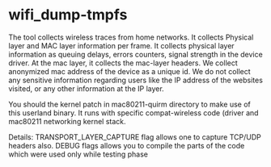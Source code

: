 wifi_dump-tmpfs
===============
The tool collects wireless traces from home networks. It collects Physical layer and MAC layer information per frame.
It collects physical layer information as queuing delays, errors counters, signal strength in the device driver. 
At the mac layer, it collects the mac-layer headers.
We collect anonymized mac address of the device as a unique id. We do not collect any sensitive information 
regarding users like the IP address of the websites visited, or any other information at the IP layer.

You should the kernel patch in mac80211-quirm directory to make use of this userland binary.
It runs with specific compat-wireless code (driver and mac80211 networking kernel stack.


Details: 
TRANSPORT_LAYER_CAPTURE flag allows one to capture TCP/UDP headers also.
DEBUG flags allows you to compile the parts of the code which were used only while testing phase
